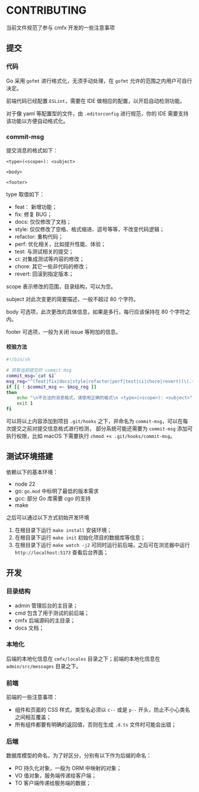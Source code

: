 # CONTRIBUTING

当前文件规范了参与 cmfx 开发的一些注意事项

## 提交

### 代码

Go 采用 `gofmt` 进行格式化，无须手动处理，在 `gofmt` 允许的范围之内用户可自行决定。

前端代码已经配置 `ESLint`，需要在 IDE 做相应的配置，以开启自动检测功能。

对于像 yaml 等配置型的文件，由 `.editorconfig` 进行规范，你的 IDE 需要支持该功能以方便自动格式化。

### commit-msg

提交消息的格式如下：
```
<type>(<scope>): <subject>

<body>

<footer>
```
type 取值如下：
 - feat： 新增功能；
 - fix: 修复 BUG；
 - docs: 仅仅修改了文档；
 - style: 仅仅修改了空格、格式缩进、逗号等等，不改变代码逻辑；
 - refactor: 重构代码；
 - perf: 优化相关，比如提升性能、体验；
 - test: 与测试相关的提交；
 - ci: 对集成测试等内容的修改；
 - chore: 其它一些非代码的修改；
 - revert: 回滚到指定版本；
 
scope 表示修改的范围，目录结构，可以为空。

subject 对此次变更的简要描述，一般不超过 80 个字符。

body 可选项，此次更改的具体信息，如果是多行，每行应该保持在 80 个字符之内。

footer 可选项，一般为关闭 issue 等附加的信息。

#### 校验方法

```bash
#!/bin/sh

# 获取当前提交的 commit msg
commit_msg=`cat $1`
msg_reg="^(feat|fix|docs|style|refactor|perf|test|ci|chore|revert)(\(.+\))?: .{1,80}"
if [[ ! $commit_msg =~ $msg_reg ]]
then
    echo "\n不合法的消息格式，请使用正确的格式\n <type>(<scope>): <subject>"
    exit 1
fi
```

可以将以上内容添加到项目 `.git/hooks` 之下，并命名为 `commit-msg`，可以在每次提交之前对提交信息格式进行检测，
部分系统可能还需要为 `commit-msg` 添加可执行权限，比如 macOS 下需要执行 `chmod +x .git/hooks/commit-msg`。

## 测试环境搭建

依赖以下的基本环境：

- node 22
- go: `go.mod` 中标明了最低的版本需求
- gcc: 部分 Go 库需要 cgo 的支持
- make

之后可以通过以下方式初始开发环境

1. 在根目录下运行 `make install` 安装环境；
1. 在根目录下运行 `make init` 初始化项目的数据库等信息；
1. 在根目录下运行 `make watch -j2` 可同时运行前后端，之后可在浏览器中运行 `http://localhost:5173` 查看后台界面；

## 开发

### 目录结构

- admin 管理后台的主目录；
- cmd 包含了用于测试的前后端；
- cmfx 后端源码的主目录；
- docs 文档；

### 本地化

后端的本地化信息在 `cmfx/locales` 目录之下；前端的本地化信息在 `admin/src/messages` 目录之下。

### 前端

前端的一些注意事项：
 - 组件和页面的 CSS 样式，类型名必须以 `c--` 或是 `p--` 开头，防止不小心类名之间相互覆盖；
 - 所有组件都要有明确的返回值，否则在生成 `.d.ts` 文件时可能会出错；
 
### 后端

数据库模型的命名，为了好区分，分别有以下作为后缀的命名：

 - PO 持久化对象，一般为 ORM 中映射的对象；
 - VO 值对象，服务端传递给客户端；
 - TO 客户端传递给服务端的数据；